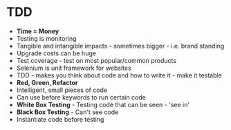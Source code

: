 # TDD

* **Time = Money**
* Testing is monitoring 
* Tangible and intangible impacts - sometimes bigger - i.e. brand standing
* Upgrade costs can be huge
* Test coverage - test on most popular/common products
* Selenium is unit framework for websites
* TDD - makes you think about code and how to write it - make it testable
* **Red, Green, Refactor**
* Intelligent, small pieces of code
* Can use before keywords to run certain code 
* **White Box Testing** - Testing code that can be seen - 'see in'
* **Black Box Testing** - Can't see code
* Instantiate code before testing